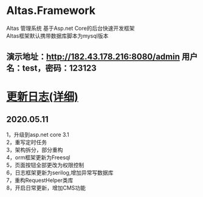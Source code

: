 # Altas.Framework
Altas 管理系统 基于Asp.net Core的后台快速开发框架  
Altas框架默认携带数据库脚本为mysql版本
## 演示地址：http://182.43.178.216:8080/admin 用户名：test，密码：123123
# [更新日志(详细)](Update.md) 
## 2020.05.11
 1，升级到asp.net core 3.1  
 2，重写定时任务   
 3，架构拆分，部分重构  
 4，orm框架更新为Freesql  
 5，页面按钮全部更改为权限控制  
 6，日志框架更新为serilog,增加异常写数据库  
 7，重构RequestHelper类库  
 8，开启日常更新，增加CMS功能  
